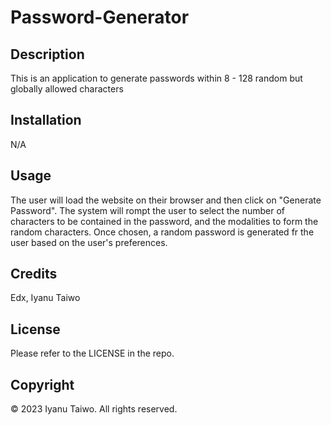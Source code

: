 # Password-Generator

## Description
This is an application to generate passwords within 8 - 128 random but globally allowed characters 

## Installation
N/A

## Usage
The user will load the website on their browser and then click on "Generate Password". The system will rompt the user to select the number of characters to be contained in the password, and the modalities to form the random characters. Once chosen, a random password is generated fr the user based on the user's preferences.

## Credits
Edx, Iyanu Taiwo

## License
Please refer to the LICENSE in the repo.

## Copyright
© 2023 Iyanu Taiwo. All rights reserved.

